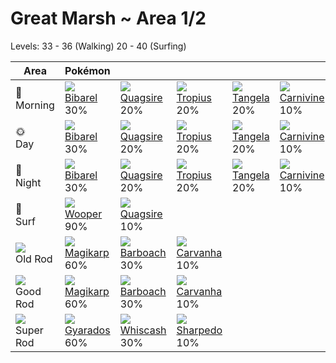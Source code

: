 # Great Marsh ~ Area 1/2
Levels: 33 - 36 (Walking) 20 - 40 (Surfing)

Area                         | Pokémon                         | &nbsp;                          | &nbsp;                          | &nbsp;                         | &nbsp;                           | 
---                          | ---                             | ---                             | ---                             | ---                            | ---                              | 
🌅<br>Morning                 | ![][400]<br> [Bibarel]<br> 30%  | ![][195]<br> [Quagsire]<br> 20% | ![][357]<br> [Tropius]<br> 20%  | ![][114]<br> [Tangela]<br> 20% | ![][455]<br> [Carnivine]<br> 10% | 
🌞<br>Day                     | ![][400]<br> [Bibarel]<br> 30%  | ![][195]<br> [Quagsire]<br> 20% | ![][357]<br> [Tropius]<br> 20%  | ![][114]<br> [Tangela]<br> 20% | ![][455]<br> [Carnivine]<br> 10% | 
🌙<br>Night                   | ![][400]<br> [Bibarel]<br> 30%  | ![][195]<br> [Quagsire]<br> 20% | ![][357]<br> [Tropius]<br> 20%  | ![][114]<br> [Tangela]<br> 20% | ![][455]<br> [Carnivine]<br> 10% | 
🌊<br> Surf                   | ![][194]<br> [Wooper]<br> 90%   | ![][195]<br> [Quagsire]<br> 10% | &nbsp;                          | &nbsp;                         | &nbsp;                           | 
![][old-rod]<br> Old Rod     | ![][129]<br> [Magikarp]<br> 60% | ![][339]<br> [Barboach]<br> 30% | ![][318]<br> [Carvanha]<br> 10% | &nbsp;                         | &nbsp;                           | 
![][good-rod]<br> Good Rod   | ![][129]<br> [Magikarp]<br> 60% | ![][339]<br> [Barboach]<br> 30% | ![][318]<br> [Carvanha]<br> 10% | &nbsp;                         | &nbsp;                           | 
![][super-rod]<br> Super Rod | ![][130]<br> [Gyarados]<br> 60% | ![][340]<br> [Whiscash]<br> 30% | ![][319]<br> [Sharpedo]<br> 10% | &nbsp;                         | &nbsp;                           | 

[Tangela]: ../../pokemon_changes/114/
[Magikarp]: ../../pokemon_changes/129/
[Gyarados]: ../../pokemon_changes/130/
[Wooper]: ../../pokemon_changes/194/
[Quagsire]: ../../pokemon_changes/195/
[Carvanha]: ../../pokemon_changes/318/
[Sharpedo]: ../../pokemon_changes/319/
[Barboach]: ../../pokemon_changes/339/
[Whiscash]: ../../pokemon_changes/340/
[Tropius]: ../../pokemon_changes/357/
[Bibarel]: ../../pokemon_changes/400/
[Carnivine]: ../../pokemon_changes/455/
[good-rod]: ../img/items/good-rod.png
[old-rod]: ../img/items/old-rod.png
[super-rod]: ../img/items/super-rod.png
[114]: ../img/pokemon/114.png
[129]: ../img/pokemon/129.png
[130]: ../img/pokemon/130.png
[194]: ../img/pokemon/194.png
[195]: ../img/pokemon/195.png
[318]: ../img/pokemon/318.png
[319]: ../img/pokemon/319.png
[339]: ../img/pokemon/339.png
[340]: ../img/pokemon/340.png
[357]: ../img/pokemon/357.png
[400]: ../img/pokemon/400.png
[455]: ../img/pokemon/455.png
